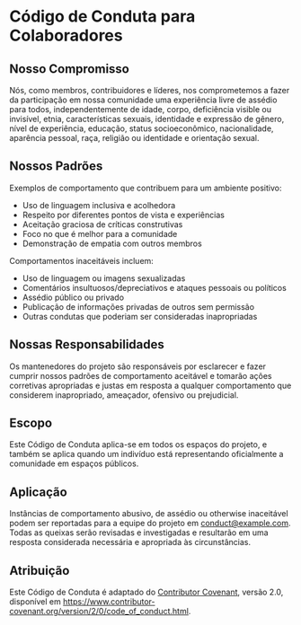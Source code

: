 # Código de Conduta para Colaboradores

## Nosso Compromisso

Nós, como membros, contribuidores e líderes, nos comprometemos a fazer da participação em nossa comunidade uma experiência livre de assédio para todos, independentemente de idade, corpo, deficiência visible ou invisível, etnia, características sexuais, identidade e expressão de gênero, nível de experiência, educação, status socioeconômico, nacionalidade, aparência pessoal, raça, religião ou identidade e orientação sexual.

## Nossos Padrões

Exemplos de comportamento que contribuem para um ambiente positivo:

- Uso de linguagem inclusiva e acolhedora
- Respeito por diferentes pontos de vista e experiências
- Aceitação graciosa de críticas construtivas
- Foco no que é melhor para a comunidade
- Demonstração de empatia com outros membros

Comportamentos inaceitáveis incluem:

- Uso de linguagem ou imagens sexualizadas
- Comentários insultuosos/depreciativos e ataques pessoais ou políticos
- Assédio público ou privado
- Publicação de informações privadas de outros sem permissão
- Outras condutas que poderiam ser consideradas inapropriadas

## Nossas Responsabilidades

Os mantenedores do projeto são responsáveis por esclarecer e fazer cumprir nossos padrões de comportamento aceitável e tomarão ações corretivas apropriadas e justas em resposta a qualquer comportamento que considerem inapropriado, ameaçador, ofensivo ou prejudicial.

## Escopo

Este Código de Conduta aplica-se em todos os espaços do projeto, e também se aplica quando um indivíduo está representando oficialmente a comunidade em espaços públicos.

## Aplicação

Instâncias de comportamento abusivo, de assédio ou otherwise inaceitável podem ser reportadas para a equipe do projeto em conduct@example.com. Todas as queixas serão revisadas e investigadas e resultarão em uma resposta considerada necessária e apropriada às circunstâncias.

## Atribuição

Este Código de Conduta é adaptado do [Contributor Covenant][homepage], versão 2.0, disponível em https://www.contributor-covenant.org/version/2/0/code_of_conduct.html.

[homepage]: https://www.contributor-covenant.org

